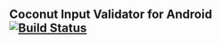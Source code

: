 
## Coconut Input Validator for Android [![Build Status](https://travis-ci.org/allaudin/coconut-input-validator.svg?branch=master)](https://travis-ci.org/allaudin/coconut-input-validator)